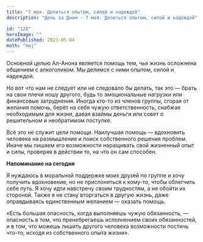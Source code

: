 ```yaml
---
title: "7 мая. Делиться опытом, силой и надеждой"
description: "День за Днем - 7 мая. Делиться опытом, силой и надеждой"

id: "128"
heroImage: ""
datePublished: 2023-05-04
moth: "maj"
---
```


Основной целью Ал-Анона является помощь тем, чья жизнь осложнена общением с
алкоголиком. Мы делимся с ними опытом, силой и надеждой.

Но вот что нам не следует или не следовало бы делать, так это — брать на свои
плечи ношу другого, будь то эмоциональные нагрузки или финансовые затруднения.
Иногда кто-то из членов группы, сгорая от желания помочь, берёт на себя чужую
ответственность, снабжая необходимым для жизни, давая взаймы деньги или совет
о решительном и необратимом поступке.

Всё это не служит цели помощи. Наилучшая помощь — вдохновить человека на
размышление и поиск собственного решения проблем. Иначе мы лишаем его
возможности наращивать свой жизненный опыт и силы, проверяя в действии то, на
что он сам способен.

**Напоминание на сегодня**

Я нуждаюсь в моральной поддержке моих друзей по группе и хочу получить
вдохновение, но не прислониться к кому-то, чтобы облегчить себе путь. Я хочу
идти навстречу своим трудностям, а не обойти их стороной. Также я не стану
вторгаться в другую жизнь, даже оправдываясь единственным желанием — оказать
помощь.

«Есть большая опасность, когда выполняешь чужую обязанность, — опасность в
том, что пренебрегаешь исполнением своих обязанностей, и в том, что можешь
лишить другого человека возможности постичь что-то, исходя из собственного
опыта жизни».
